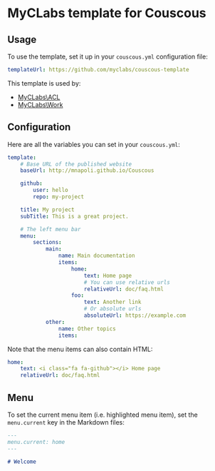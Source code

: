 # MyCLabs template for Couscous

## Usage

To use the template, set it up in your `couscous.yml` configuration file:

```yaml
templateUrl: https://github.com/myclabs/couscous-template
```

This template is used by:

- [MyCLabs\ACL](http://myclabs.github.io/ACL/)
- [MyCLabs\Work](http://myclabs.github.io/Work/)

## Configuration

Here are all the variables you can set in your `couscous.yml`:

```yaml
template:
    # Base URL of the published website
    baseUrl: http://mnapoli.github.io/Couscous

    github:
        user: hello
        repo: my-project

    title: My project
    subTitle: This is a great project.

    # The left menu bar
    menu:
        sections:
            main:
                name: Main documentation
                items:
                    home:
                        text: Home page
                        # You can use relative urls
                        relativeUrl: doc/faq.html
                    foo:
                        text: Another link
                        # Or absolute urls
                        absoluteUrl: https://example.com
            other:
                name: Other topics
                items:
```

Note that the menu items can also contain HTML:

```yaml
home:
    text: <i class="fa fa-github"></i> Home page
    relativeUrl: doc/faq.html
```

## Menu

To set the current menu item (i.e. highlighted menu item), set the `menu.current`
key in the Markdown files:

```markdown
---
menu.current: home
---

# Welcome
```
